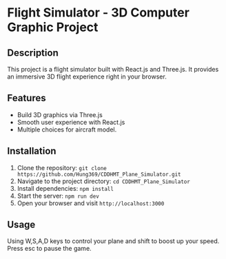 # Flight Simulator - 3D Computer Graphic Project

## Description
This project is a flight simulator built with React.js and Three.js. It provides an immersive 3D flight experience right in your browser.

## Features
- Build 3D graphics via Three.js
- Smooth user experience with React.js
- Multiple choices for aircraft model.

## Installation
1. Clone the repository: `git clone https://github.com/Hung369/CDDHMT_Plane_Simulator.git`
2. Navigate to the project directory: `cd CDDHMT_Plane_Simulator`
3. Install dependencies: `npm install`
4. Start the server: `npm run dev`
5. Open your browser and visit `http://localhost:3000`

## Usage
Using W,S,A,D keys to control your plane and shift to boost up your speed. Press esc to pause the game.
